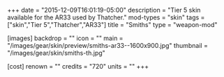 +++
date = "2015-12-09T16:01:19-05:00"
description = "Tier 5 skin available for the AR33 used by Thatcher."
mod-types = "skin"
tags = ["skin","Tier 5","Thatcher","AR33"]
title = "Smiths"
type = "weapon-mod"

[images]
  backdrop = ""
  icon = ""
  main = "/images/gear/skin/preview/smiths-ar33--1600x900.jpg"
  thumbnail = "/images/gear/skin/smiths-th.jpg"

[cost]
  renown = ""
  credits = "720"
  units = ""
+++
